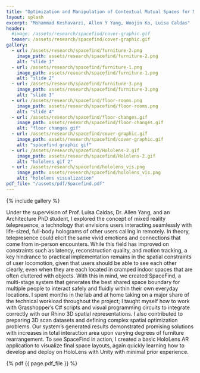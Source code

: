```yaml
---
title: "Optimization and Manipulation of Contextual Mutual Spaces for Multi-User Virtual and Augmented Reality Interaction (Paper at IEEE VR 2020)"
layout: splash
excerpt: "Mohammad Keshavarzi, Allen Y Yang, Woojin Ko, Luisa Caldas"
header:
  #image: /assets/research/spacefind/cover-graphic.gif
  teaser: /assets/research/spacefind/cover-graphic.gif
gallery:
  - url: /assets/research/spacefind/furniture-2.png
    image_path: assets/research/spacefind/furniture-2.png
    alt: "slide 1"
  - url: /assets/research/spacefind/furniture-1.png
    image_path: assets/research/spacefind/furniture-1.png
    alt: "slide 2"
  - url: /assets/research/spacefind/furniture-3.png
    image_path: assets/research/spacefind/furniture-3.png
    alt: "slide 3"
  - url: /assets/research/spacefind/floor-rooms.png
    image_path: assets/research/spacefind/floor-rooms.png
    alt: "slide 4"
  - url: /assets/research/spacefind/floor-changes.gif
    image_path: assets/research/spacefind/floor-changes.gif
    alt: "floor changes gif"
  - url: /assets/research/spacefind/cover-graphic.gif
    image_path: assets/research/spacefind/cover-graphic.gif
    alt: "spacefind graphic gif"
  - url: /assets/research/spacefind/Hololens-2.gif
    image_path: assets/research/spacefind/Hololens-2.gif
    alt: "hololens gif 2"
  - url: /assets/research/spacefind/hololens_vis.png
    image_path: assets/research/spacefind/hololens_vis.png
    alt: "hololens visualization"
pdf_file: "/assets/pdf/Spacefind.pdf"
---
```


{% include gallery %}

Under the supervision of Prof. Luisa Caldas, Dr. Allen Yang, and an Architecture PhD student, I explored the concept of mixed reality telepresence, a technology that envisions users interacting seamlessly with life-sized, full-body holograms of other users calling in remotely. In theory, telepresence could elicit the same vivid emotions and connections that come from in-person encounters. While this field has improved on constraints such as latency, reconstruction quality, and motion tracking, a key hindrance to practical implementation remains in the spatial constraints of user locomotion, given that users should be able to see each other clearly, even when they are each located in cramped indoor spaces that are often cluttered with objects. With this in mind, we created SpaceFind, a multi-stage system that generates the best shared space boundary for multiple people to interact safely and fluidly within their own everyday locations. I spent months in the lab and at home taking on a major share of the technical workload throughout the project; I taught myself how to work with Grasshopper’s C# scripts and visual programming circuits to integrate correctly with our Rhino 3D spatial representations. I also contributed to preparing 3D scan datasets and defining complex spatial optimization problems. Our system’s generated results demonstrated promising solutions with increases in total interaction area upon varying degrees of furniture rearrangement. To see SpaceFind in action, I created a basic HoloLens AR application to visualize final space layouts, again quickly learning how to develop and deploy on HoloLens with Unity with minimal prior experience.  

{% pdf {{ page.pdf_file }} %}
